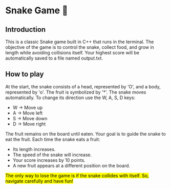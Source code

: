 # Snake Game 🐍

## Introduction
This is a classic Snake game built in C++ that runs in the terminal. The objective of the game is to control the snake, collect food, and grow in length while avoiding 
collisions itself. Your highest score will be automatically saved to a file named output.txt.

## How to play
At the start, the snake consists of a head, represented by 'O', and a body, represented by 'o'. The fruit is symbolized by '*'.
The snake moves automatically. To change its direction use the W, A, S, D keys:
- W → Move up
- A → Move left
- S → Move down
- D → Move right

The fruit remains on the board until eaten. Your goal is to guide the snake to eat the fruit. Each time the snake eats a fruit:
- Its length increases.
- The speed of the snake will increase.
- Your score increases by 10 points.
- A new fruit appears at a different position on the board.

<mark>The only way to lose the game is if the snake collides with itself. So, navigate carefully and have fun!</mark>
